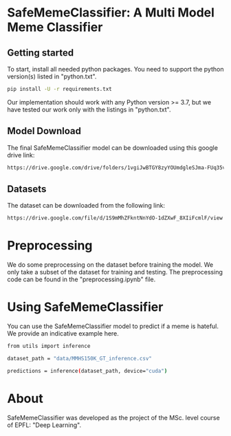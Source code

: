 # SafeMemeClassifier: A Multi Model Meme Classifier

## Getting started

To start, install all needed python packages. You need to support the python version(s) listed in "python.txt".

```sh
pip install -U -r requirements.txt
```

Our implementation should work with any Python version >= 3.7, but we have tested our work only with the listings in "python.txt".

## Model Download

The final SafeMemeClassifier model can be downloaded using this google drive link:

```sh
https://drive.google.com/drive/folders/1vgiJwBTGY8zyYOUmdgleSJma-FUq35vF
```

## Datasets

The dataset can be downloaded from the following link:

```sh
https://drive.google.com/file/d/1S9mMhZFkntNnYdO-1dZXwF_8XIiFcmlF/view
```

# Preprocessing

We do some preprocessing on the dataset before training the model. We only take a subset of the dataset for training and testing. The preprocessing code can be found in the "preprocessing.ipynb" file.

# Using SafeMemeClassifier

You can use the SafeMemeClassifier model to predict if a meme is hateful. We provide an indicative example here.

```sh
from utils import inference

dataset_path = "data/MMHS150K_GT_inference.csv"

predictions = inference(dataset_path, device="cuda")
```

# About

SafeMemeClassifier was developed as the project of the MSc. level course of EPFL: "Deep Learning".